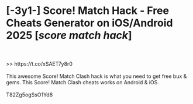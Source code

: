 # [-3y1-] Score! Match Hack - Free Cheats Generator on iOS/Android 2025 [*score match hack*]
<br>
<br> >> https://t.co/xSAET7y8r0

<br>
<br>This awesome Score! Match Clash hack is what you need to get free bux & gems. This Score! Match Clash cheats works on Android & iOS.
<br>
<br>T82Zg5ogSsO1Yd8

